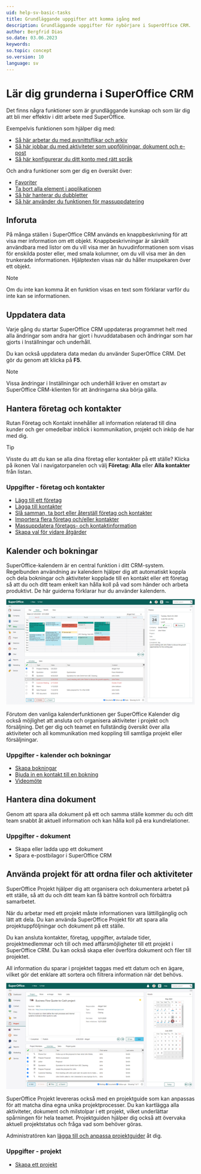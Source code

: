 ```yaml
---
uid: help-sv-basic-tasks
title: Grundläggande uppgifter att komma igång med
description: Grundläggande uppgifter för nybörjare i SuperOffice CRM.
author: Bergfrid Dias
so.date: 03.06.2023
keywords:
so.topic: concept
so.version: 10
language: sv
---
```


# Lär dig grunderna i SuperOffice CRM

Det finns några funktioner som är grundläggande kunskap och som lär dig att bli mer effektiv i ditt arbete med SuperOffice.

Exempelvis funktionen som hjälper dig med:

* [Så här arbetar du med avsnittsflikar och arkiv][18]
* [Så här jobbar du med aktiviteter som uppföljningar, dokument och e-post][12]
* [Så här konfigurerar du ditt konto med rätt språk][13]

Och andra funktioner som ger dig en översikt över:

* [Favoriter][14]
* [Ta bort alla element i applikationen][15]
* [Så här hanterar du dubbletter][16]
* [Så här använder du funktionen för massuppdatering][17]

## Inforuta

På många ställen i SuperOffice CRM används en knappbeskrivning för att visa mer information om ett objekt. Knappbeskrivningar är särskilt användbara med listor om du vill visa mer än huvudinformationen som visas för enskilda poster eller, med smala kolumner, om du vill visa mer än den trunkerade informationen. Hjälptexten visas när du håller muspekaren över ett objekt.

> [!NOTE]
> Om du inte kan komma åt en funktion visas en text som förklarar varför du inte kan se informationen.

## Uppdatera data

Varje gång du startar SuperOffice CRM uppdateras programmet helt med alla ändringar som andra har gjort i huvuddatabasen och ändringar som har gjorts i Inställningar och underhåll.

Du kan också uppdatera data medan du använder SuperOffice CRM. Det gör du genom att klicka på **F5**.

> [!NOTE]
> Vissa ändringar i Inställningar och underhåll kräver en omstart av SuperOffice CRM-klienten för att ändringarna ska börja gälla.

## Hantera företag och kontakter

Rutan Företag och Kontakt innehåller all information relaterad till dina kunder och ger omedelbar inblick i kommunikation, projekt och inköp de har med dig.

> [!TIP]
> Visste du att du kan se alla dina företag eller kontakter på ett ställe? Klicka på ikonen Val i navigatorpanelen och välj **Företag: Alla** eller **Alla kontakter** från listan.

### Uppgifter - företag och kontakter

* [Lägg till ett företag][2]
* [Lägga till kontakter][3]
* [Slå samman, ta bort eller återställ företag och kontakter][4]
* [Importera flera företag och/eller kontakter][1]
* [Massuppdatera företags- och kontaktinformation][5]
* [Skapa val för vidare åtgärder][6]

## Kalender och bokningar

SuperOffice-kalendern är en central funktion i ditt CRM-system. Regelbunden användning av kalendern hjälper dig att automatiskt koppla och dela bokningar och aktiviteter kopplade till en kontakt eller ett företag så att du och ditt team enkelt kan hålla koll på vad som händer och arbeta produktivt. De här guiderna förklarar hur du använder kalendern.

![Håll koll på alla dina bokningar och uppgifter genom att lägga in dem i kalendern -screenshot][img1]

Förutom den vanliga kalenderfunktionen ger SuperOffice Kalender dig också möjlighet att ansluta och organisera aktiviteter i projekt och försäljning. Det ger dig och teamet en fullständig översikt över alla aktiviteter och all kommunikation med koppling till samtliga projekt eller försäljningar.

### Uppgifter - kalender och bokningar

* [Skapa bokningar][8]
* [Bjuda in en kontakt till en bokning][10]
* [Videomöte][11]

## Hantera dina dokument

Genom att spara alla dokument på ett och samma ställe kommer du och ditt team snabbt åt aktuell information och kan hålla koll på era kundrelationer.

### Uppgifter - dokument

* Skapa eller ladda upp ett dokument
* Spara e-postbilagor i SuperOffice CRM

## Använda projekt för att ordna filer och aktiviteter

SuperOffice Projekt hjälper dig att organisera och dokumentera arbetet på ett ställe, så att du och ditt team kan få bättre kontroll och förbättra samarbetet.

När du arbetar med ett projekt måste informationen vara lättillgänglig och lätt att dela. Du kan använda SuperOffice Projekt för att spara alla projektuppföljningar och dokument på ett ställe.

Du kan ansluta kontakter, företag, uppgifter, avtalade tider, projektmedlemmar och till och med affärsmöjligheter till ett projekt i SuperOffice CRM. Du kan också skapa eller överföra dokument och filer till projektet.

All information du sparar i projektet taggas med ett datum och en ägare, vilket gör det enklare att sortera och filtrera information när det behövs.

![En projektguide hjälper teamet att ha kontinuerlig översikt över projektstatusen -screenshot][img2]

SuperOffice Projekt levereras också med en projektguide som kan anpassas för att matcha dina egna unika projektprocesser. Du kan kartlägga alla aktiviteter, dokument och milstolpar i ett projekt, vilket underlättar spårningen för hela teamet. Projektguiden hjälper dig också att övervaka aktuell projektstatus och fråga vad som behöver göras.

Administratören kan [lägga till och anpassa projektguider][1] åt dig.

### Uppgifter - projekt

* [Skapa ett projekt][7]

<!-- Referenced links -->
[1]: ../../project/learn/project-guide/create.md
[2]: ../../company/learn/create.md
[3]: ../../contact/learn/create.md
[5]: ../../search-options/selection/learn/howto/bulk-update.md
[6]: ../../search-options/selection/learn/howto/index.md
[4]: deleting-elements.md
[7]: ../../project/learn/create.md
[8]: ../../diary/learn/create-appointment.md
[10]: ../../diary/learn/invitation/add-participant.md
[11]: ../../../en/video-meeting/index.md
[12]: activity.md
[13]: ../../globalization-and-localization/learn/change-language.md
[14]: fav.md
[15]: deleting-elements.md
[16]: duplicates.md
[17]: bulk-update.md
[18]: ../section-tabs/index.md

<!-- Referenced images -->
[img1]: ../../../media/loc/en/learn/diary.png
[img2]: ../../../media/loc/en/learn/projects.png
